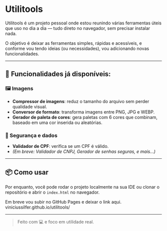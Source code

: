 # Utilitools

Utilitools é um projeto pessoal onde estou reunindo várias ferramentas úteis que uso no dia a dia — tudo direto no navegador, sem precisar instalar nada.

O objetivo é deixar as ferramentas simples, rápidas e acessíveis, e conforme vou tendo ideias (ou necessidades), vou adicionando novas funcionalidades.

---

## 🚀 Funcionalidades já disponíveis:

### 🖼️ Imagens
- **Compressor de imagens**: reduz o tamanho do arquivo sem perder qualidade visual.
- **Conversor de formato**: transforma imagens entre PNG, JPG e WEBP.
- **Gerador de paleta de cores**: gera paletas com 6 cores que combinam, baseado em uma cor inserida ou aleatórias.

### 🔐 Segurança e dados
- **Validador de CPF**: verifica se um CPF é válido.
- *(Em breve: Validador de CNPJ, Gerador de senhas seguras, e mais...)*

---

## 📦 Como usar

Por enquanto, você pode rodar o projeto localmente na sua IDE ou clonar o repositório e abrir o `index.html` no navegador.

Em breve vou subir no GitHub Pages e deixar o link aqui.
viniciussilfer.github.io/utilitools/

---

> Feito com 💻 e foco em utilidade real.
